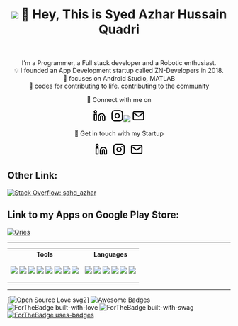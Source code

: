 <h1 align='center'><img src="https://github.com/TheDudeThatCode/TheDudeThatCode/blob/master/Assets/Hi.gif" width="40px"> 🤖 Hey, This is Syed Azhar Hussain Quadri </h1><br>

<p align='center'>
I’m a Programmer, a Full stack developer and a Robotic enthusiast.<br>
         💡 I founded an App Development startup called ZN-Developers in 2018.<br>
        🧠 focuses on Android Studio, MATLAB <br>
         💪 codes for contributing to life. contributing to the community


<p align='center'> 📇 Connect with me on </p>

<p align='center'>
<a href="https://www.linkedin.com/in/syed-azhar-hussain-quadri-492512173/" target="_blank" title="LinkedIn"><img height="28"  src="https://raw.githubusercontent.com/feathericons/feather/master/icons/linkedin.svg"></a> &nbsp  <a href="https://www.instagram.com/sahq_azhar/" target="_blank" title="Instagram"><img height="28" src="https://raw.githubusercontent.com/feathericons/feather/master/icons/instagram.svg"></i></a><a href="https://www.reddit.com/user/sahq_azhar" target="_blank" title="Reddit"><img height="28" src="https://i.ibb.co/v3FLkCK/52053.png"></i></a> <a href="mailto:azharhussain7a@gmail.com?subject=[GitHub]%20Source%20Han%20Sans" target="_blank" title="Mail"><img height="28" src="https://raw.githubusercontent.com/feathericons/feather/master/icons/mail.svg"></i></a>   
</p>




<p align='center'> 📇 Get in touch with my Startup </p>  

<p align='center'>
<a href="https://www.linkedin.com/company/zn-developers/?viewAsMember=true" target="_blank" title="LinkedIn"><img height="28"  src="https://raw.githubusercontent.com/feathericons/feather/master/icons/linkedin.svg"></a> &nbsp  <a href="https://www.instagram.com/developers_zn/" target="_blank" title="Instagram"><img height="28" src="https://raw.githubusercontent.com/feathericons/feather/master/icons/instagram.svg"></i></a> &nbsp  <a href="mailto:developerszn@gmail.com?subject=[GitHub]%20Source%20Han%20Sans" target="_blank" title="Mail"><img height="28" src="https://raw.githubusercontent.com/feathericons/feather/master/icons/mail.svg"></i></a>   
</p>


**Other Link:**
-----------------------------------------------------------------
[![Stack Overflow: sahq_azhar](https://img.shields.io/badge/-Stack%20Overflow-222222?logo=stack-overflow&link=https://stackoverflow.com/users/12240101/sahq-azhar)](https://stackoverflow.com/users/12240101/sahq-azhar)<br>

**Link to my Apps on Google Play Store:**
-----------------------------------------------------------------
</a>

<a href="https://play.google.com/store/apps/developer?id=ZN+Developers">
         <img alt="Qries" src="https://i.ibb.co/zZbyQmR/en-badge-web-generic.png"
         width=150" >
      </a>
                               
-----------------------------------------------------------------                 
<table>
 
  <tr>
            <th>Tools</th>  
           <th>Languages</th>  
</tr>
         <tr>
<td>       

<code><img height="30" src="https://i.ibb.co/tmWfdJ1/1200px-Android-Studio-icon-svg.png"></code>
<code><img height="30" src="https://i.ibb.co/zPHVQJn/arduino-1-logo.png"></code>
<code><img height="30" src="https://i.ibb.co/D9MSWjz/Matlab-Logo.png"></code>
<code><img height="30" src="https://i.ibb.co/Jv5pMF3/1200px-Visual-Studio-Code-1-35-icon-svg.png"></code>
<code><img height="30" src="https://i.ibb.co/NKpTZ97/Code-Vision-AVR.png"></code>
<code><img height="30" src="https://i.ibb.co/Jk9vsbn/My-SQL-Logo.png"></code>
<code><img height="30" src="https://i.ibb.co/4KSPc43/logo-flutter-1080px-clr.png"></code>
<code><img height="30" src="https://i.ibb.co/QD0gH2N/380-3804499-firebase-logo-google-logo-firebase-firebase-png.png"></code>
</td>

<td> 

<code><img height="30" src="https://i.ibb.co/D4x3X3P/101-1010012-c-programming-icon-c-programming-language-logo.png"></code>
<code><img height="30" src="https://i.ibb.co/0BYMFQ5/1200px-ISO-C-Logo-svg.png"></code>
<code><img height="40" src="https://i.ibb.co/L6M6rWH/1200px-Java-programming-language-logo-svg.png"></code>
<code><img height="30" src="https://i.ibb.co/CPDDRmh/1200px-Python-logo-notext-svg.png"></code>
<code><img height="30" src="https://i.ibb.co/rxfKP6n/fi0fu2k24eo31.png"></code>
<code><img height="30" src="https://i.ibb.co/gjz4gsc/tzt-EDWYGDh-Uiu-Tq-AHBz-Q77n-YRvw8ol-FYj-Bcn-Ur-Icfw-Yw-INFr-INo-B3s-Y-O0pilc-Cg-LJ46e-EWNYBnh-Lr-TH.png"></code>
</td>
</tr>

</table>

-----------------------------------------------------------------
[![Open Source Love svg2](https://badges.frapsoft.com/os/v2/open-source.svg?v=103)] 
![Awesome Badges](https://img.shields.io/badge/badges-awesome-green.svg)<br>
![ForTheBadge built-with-love](http://ForTheBadge.com/images/badges/built-with-love.svg)
![ForTheBadge built-with-swag](http://ForTheBadge.com/images/badges/built-with-swag.svg)
[![ForTheBadge uses-badges](http://ForTheBadge.com/images/badges/uses-badges.svg)](http://ForTheBadge.com)
